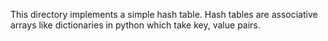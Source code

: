 This directory implements a simple hash table. Hash tables are associative arrays like dictionaries in python which take key, value pairs.
